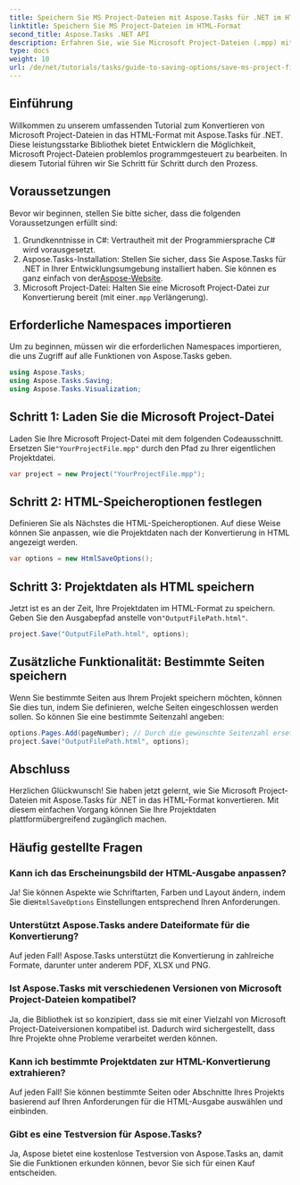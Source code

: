 ```yaml
---
title: Speichern Sie MS Project-Dateien mit Aspose.Tasks für .NET im HTML-Format
linktitle: Speichern Sie MS Project-Dateien im HTML-Format
second_title: Aspose.Tasks .NET API
description: Erfahren Sie, wie Sie Microsoft Project-Dateien (.mpp) mit Aspose.Tasks für .NET mühelos in das HTML-Format konvertieren. Dieses umfassende Tutorial enthält Schritt-für-Schritt-Anleitungen, unter anderem zum Laden von Projektdateien, Anpassen der HTML-Ausgabe und Speichern bestimmter Seiten.
type: docs
weight: 10
url: /de/net/tutorials/tasks/guide-to-saving-options/save-ms-project-files-to-html-format/
---
```

## Einführung

Willkommen zu unserem umfassenden Tutorial zum Konvertieren von Microsoft Project-Dateien in das HTML-Format mit Aspose.Tasks für .NET. Diese leistungsstarke Bibliothek bietet Entwicklern die Möglichkeit, Microsoft Project-Dateien problemlos programmgesteuert zu bearbeiten. In diesem Tutorial führen wir Sie Schritt für Schritt durch den Prozess.

## Voraussetzungen

Bevor wir beginnen, stellen Sie bitte sicher, dass die folgenden Voraussetzungen erfüllt sind:

1. Grundkenntnisse in C#: Vertrautheit mit der Programmiersprache C# wird vorausgesetzt.
2.  Aspose.Tasks-Installation: Stellen Sie sicher, dass Sie Aspose.Tasks für .NET in Ihrer Entwicklungsumgebung installiert haben. Sie können es ganz einfach von der[Aspose-Website](https://www.aspose.com).
3. Microsoft Project-Datei: Halten Sie eine Microsoft Project-Datei zur Konvertierung bereit (mit einer`.mpp` Verlängerung).

## Erforderliche Namespaces importieren

Um zu beginnen, müssen wir die erforderlichen Namespaces importieren, die uns Zugriff auf alle Funktionen von Aspose.Tasks geben.

```csharp
using Aspose.Tasks;
using Aspose.Tasks.Saving;
using Aspose.Tasks.Visualization;
```

## Schritt 1: Laden Sie die Microsoft Project-Datei

 Laden Sie Ihre Microsoft Project-Datei mit dem folgenden Codeausschnitt. Ersetzen Sie`"YourProjectFile.mpp"` durch den Pfad zu Ihrer eigentlichen Projektdatei.

```csharp
var project = new Project("YourProjectFile.mpp");
```

## Schritt 2: HTML-Speicheroptionen festlegen

Definieren Sie als Nächstes die HTML-Speicheroptionen. Auf diese Weise können Sie anpassen, wie die Projektdaten nach der Konvertierung in HTML angezeigt werden.

```csharp
var options = new HtmlSaveOptions();
```

## Schritt 3: Projektdaten als HTML speichern

 Jetzt ist es an der Zeit, Ihre Projektdaten im HTML-Format zu speichern. Geben Sie den Ausgabepfad anstelle von`"OutputFilePath.html"`.

```csharp
project.Save("OutputFilePath.html", options);
```

## Zusätzliche Funktionalität: Bestimmte Seiten speichern

Wenn Sie bestimmte Seiten aus Ihrem Projekt speichern möchten, können Sie dies tun, indem Sie definieren, welche Seiten eingeschlossen werden sollen. So können Sie eine bestimmte Seitenzahl angeben:

```csharp
options.Pages.Add(pageNumber); // Durch die gewünschte Seitenzahl ersetzen.
project.Save("OutputFilePath.html", options);
```

## Abschluss

Herzlichen Glückwunsch! Sie haben jetzt gelernt, wie Sie Microsoft Project-Dateien mit Aspose.Tasks für .NET in das HTML-Format konvertieren. Mit diesem einfachen Vorgang können Sie Ihre Projektdaten plattformübergreifend zugänglich machen.

## Häufig gestellte Fragen

### Kann ich das Erscheinungsbild der HTML-Ausgabe anpassen?
 Ja! Sie können Aspekte wie Schriftarten, Farben und Layout ändern, indem Sie die`HtmlSaveOptions` Einstellungen entsprechend Ihren Anforderungen.

### Unterstützt Aspose.Tasks andere Dateiformate für die Konvertierung?
Auf jeden Fall! Aspose.Tasks unterstützt die Konvertierung in zahlreiche Formate, darunter unter anderem PDF, XLSX und PNG.

### Ist Aspose.Tasks mit verschiedenen Versionen von Microsoft Project-Dateien kompatibel?
Ja, die Bibliothek ist so konzipiert, dass sie mit einer Vielzahl von Microsoft Project-Dateiversionen kompatibel ist. Dadurch wird sichergestellt, dass Ihre Projekte ohne Probleme verarbeitet werden können.

### Kann ich bestimmte Projektdaten zur HTML-Konvertierung extrahieren?
Auf jeden Fall! Sie können bestimmte Seiten oder Abschnitte Ihres Projekts basierend auf Ihren Anforderungen für die HTML-Ausgabe auswählen und einbinden.

### Gibt es eine Testversion für Aspose.Tasks?
Ja, Aspose bietet eine kostenlose Testversion von Aspose.Tasks an, damit Sie die Funktionen erkunden können, bevor Sie sich für einen Kauf entscheiden.